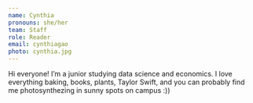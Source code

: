```yaml
---
name: Cynthia
pronouns: she/her
team: Staff
role: Reader
email: cynthiagao
photo: cynthia.jpg
---
```


Hi everyone! I’m a junior studying data science and economics. I love everything baking, books, plants, Taylor Swift, and you can probably find me photosynthezing in sunny spots on campus :))